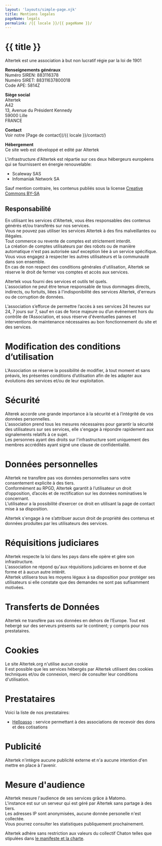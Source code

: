 ```yaml
---
layout: 'layouts/simple-page.njk'
title: Mentions legales
pageName: legals
permalink: /{{ locale }}/{{ pageName }}/
---
```


# {{ title }}

Altertek est une association à but non lucratif régie par la loi de 1901  

**Renseignements généraux**  
Numéro SIREN: 883116378  
Numéro SIRET:  88311637800018  
Code APE: 5814Z  

**Siège social**  
Altertek  
A42  
13, Avenue du Président Kennedy  
59000 Lille  
FRANCE  

**Contact**  
Voir notre [Page de contact](/{{ locale }}/contact/)

**Hébergement**  
Ce site web est développé et edité par Altertek  

L'infrastructure d'Altertek est répartie sur ces deux hébergeurs européens qui se fournissent en énergie renouvelable:  
- Scaleway SAS  
- Infomaniak Network SA  


Sauf mention contraire, les contenus publiés sous la license [Creative Commons BY-SA](https://creativecommons.org/licenses/by-sa/4.0/)


## Responsabilité  
En utilisant les services d'Altertek, vous êtes responsables des contenus générés et/ou transférés sur nos services.  
Vous ne pouvez pas utiliser les services Altertek à des fins malveillantes ou illégales.  
Tout commerce ou revente de comptes est strictement interdit.  
La création de comptes utilisateurs par des robots ou de manière automatique n'est pas autorisée sauf exception liée à un service spécifique.  
Vous vous engagez à respecter les autres utilisateurs et la communauté dans son ensemble.  
En cas de non respect des conditions générales d'utilisation, Altertek se réserve le droit de fermer vos comptes et accès aux services.  

Altertek vous fourni des services et outils tel quels.  
L'association ne peut être tenue responsable de tous dommages directs, indirects, ou fortuits, liées à l'indisponibilité des services Altertek, d'erreurs ou de corruption de données.  

L’association s’efforce de permettre l’accès à ses services 24 heures sur 24, 7 jours sur 7, sauf en cas de force majeure ou d’un événement hors du contrôle de l’Association,
et sous réserve d'éventuelles pannes et interventions de maintenance nécessaires au bon fonctionnement du site et des services.  


# Modification des conditions d’utilisation  
L’Association se réserve la possibilité de modifier, à tout moment et sans préavis, les présentes conditions d’utilisation afin de les adapter aux évolutions des services et/ou de leur exploitation.  

# Sécurité  
Alterek accorde une grande importance à la sécurité et à l’intégrité de vos données personnelles.  
L'association prend tous les mesures nécessaires pour garantir la sécurité des utilisateurs sur ses services, elle s'engage à répondre rapidement aux signalements relatifs à ce sujet.  
Les personnes ayant des droits sur l'infrastructure sont uniquement des membres accrédités ayant signé une clause de confidentialité.  

# Données personnelles  
Altertek ne transfère pas vos données personnelles sans votre consentement explicite à des tiers.  
Conformément au RPGD, Altertek garantit à l’utilisateur un droit d’opposition, d’accès et de rectification sur les données nominatives le concernant.  
L’utilisateur a la possibilité d’exercer ce droit en utilisant la page de contact mise à sa disposition.  

Altertek s'engage à ne s’attribuer aucun droit de propriété des contenus et données produites par les utilisateurs des services.

# Réquisitions judiciares  
Altertek respecte la loi dans les pays dans elle opère et gère son infrastructure.  
L'association ne répond qu'aux réquisitions judiciares en bonne et due forme et à aucun autre intérêt.  
Altertek utilisera tous les moyens légaux à sa disposition pour protéger ses utilisateurs si elle constate que des demandes ne sont pas sufisamment motivées.  

# Transferts de Données  
Altertek ne transfère pas vos données en dehors de l’Europe.
Tout est hebergé sur des serveurs présents sur le continent; y compris pour nos prestataires.  

# Cookies  
Le site Altertek.org n'utilise aucun cookie  
Il est possible que les services hébergés par Altertek utilisent des cookies techniques et/ou de connexion, merci de consulter leur conditions d'utilisation.  

# Prestataires
Voici la liste de nos prestataires:
- [Helloasso](https://www.helloasso.com/) : service permettant à des associations de recevoir des dons et des cotisations

# Publicité  
Altertek n'intègre aucune publicité externe et n'a aucune intention d'en mettre en place à l'avenir.  

# Mesure d'audience  
Altertek mesure l'audience de ses services grâce à Matomo.  
L'instance est sur un serveur qui est géré par Altertek sans partage à des tiers.  
Les adresses IP sont anonymisées, aucune donnée personelle n'est collectée.  
Vous pourrez consulter les statistiques publiquement prochainement.  


Altertek adhère sans restriction aux valeurs du collectif Chaton telles que stipulées dans [le manifeste et la charte](https://chatons.org/fr/charte-et-manifeste).
